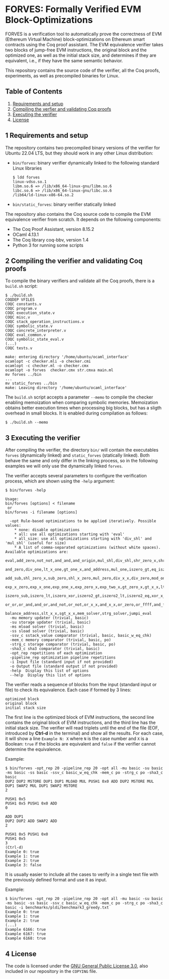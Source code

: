 # FORVES: Formally Verified EVM Block-Optimizations

FORVES is a verification tool to automatically prove the correctness of EVM (Ethereum Virtual Machine) block-optimizations on Ethereum smart contracts using the Coq proof assistant. The EVM equivalence verifier takes two blocks of jump-free EVM instructions, the original block and the optimized one, as well as the initial stack size, and determines if they are equivalent, i.e., if they have the same semantic behavior. 

This repository contains the source code of the verifier, all the Coq proofs, experiments, as well as precompiled binaries for Linux. 


## Table of Contents

1. [Requirements and setup](#requirements)
2. [Compiling the verfier and validating Coq proofs](#compiling)
3. [Executing the verifier](#executing)
4. [License](#license)

<a name="requirements"></a>
## 1 Requirements and setup

The repository contains two precompiled binary versions of the verifier for Ubuntu 22.04 LTS, but they should work in any other Linux distribution: 

   * `bin/forves`: binary verifier dynamically linked to the following standard Linux libraries
       
         $ ldd forves 
	     linux-vdso.so.1 
	     libm.so.6 => /lib/x86_64-linux-gnu/libm.so.6 
	     libc.so.6 => /lib/x86_64-linux-gnu/libc.so.6 
	     /lib64/ld-linux-x86-64.so.2 


   * `bin/static_forves`: binary verifier statically linked

The repository also contains the Coq source code to compile the EVM equivalence verifier from scratch. It depends on the following components:

   * The Coq Proof Assistant, version 8.15.2
   * OCaml 4.13.1
   * The Coq library coq-bbv, version 1.4
   * Python 3 for running some scripts

<a name="compiling"></a>
## 2 Compiling the verifier and validating Coq proofs

To compile the binary verifiers and validate all the Coq proofs, there is a `build.sh` script:

    $ ./build.sh
    COQDEP VFILES
    COQC constants.v
    COQC program.v
    COQC execution_state.v
    COQC misc.v
    COQC stack_operation_instructions.v
    COQC symbolic_state.v
    COQC concrete_interpreter.v
    COQC eval_common.v
    COQC symbolic_state_eval.v
    (...)
    COQC tests.v

    make: entering directory '/home/ubuntu/ocaml_interface'
    ocamlopt -c checker.mli -o checker.cmi
    ocamlopt -c checker.ml -o checker.cmx
    ocamlopt -o forves  checker.cmx str.cmxa main.ml 
    mv forves ../bin
    ...
    mv static_forves ../bin
    make: Leaving directory '/home/ubuntu/ocaml_interface'

The `build.sh` script accepts a parameter `--memo` to compile the checker enabling memoization when comparing symbolic memories. Memoization obtains better execution times when processing big blocks, but has a sligth overhead in small blocks. It is enabled during compilation as follows:

    $ ./build.sh --memo
    
<a name="executing"></a>
## 3 Executing the verifier

After compiling the verifier, the directory `bin/` will contain the executables  `forves` (dynamically linked) and `static_forves` (statically linked). Both behave the same and only differ in the linking process, so in the following examples we will only use the dynamically linked `forves`.

The verifier accepts several parameters to configure the verification process, which are shown using the `-help` argument: 

    $ bin/forves -help

    Usage:
    bin/forves [options] < filename
     or
    bin/forves -i filename [options]

      -opt Rule-based optimizations to be applied iteratively. Possible values:
        * none: disable optimizations
        * all: use all optimizations starting with 'eval'
        * all_size: use all optimizations starting with 'div_shl' and 'mul_shl' (useful for size)
        * A list of comma-separated optimizations (without white spaces). Available optimizations are: 
            eval,add_zero,not_not,and_and,and_origin,mul_shl,div_shl,shr_zero_x,shr_x_zero,eq_zero,sub_x_x,
            and_zero,div_one,lt_x_one,gt_one_x,and_address,mul_one,iszero_gt,eq_iszero,and_caller,iszero3,
            add_sub,shl_zero_x,sub_zero,shl_x_zero,mul_zero,div_x_x,div_zero,mod_one,mod_zero,mod_x_x,
            exp_x_zero,exp_x_one,exp_one_x,exp_zero_x,exp_two_x,gt_zero_x,gt_x_x,lt_x_zero,lt_x_x,eq_x_x,
            iszero_sub,iszero_lt,iszero_xor,iszero2_gt,iszero2_lt,iszero2_eq,xor_x_x,xor_zero,xor_xor,       
            or_or,or_and,and_or,and_not,or_not,or_x_x,and_x_x,or_zero,or_ffff,and_ffff,and_coinbase,
            balance_address,slt_x_x,sgt_x_x,mem_solver,strg_solver,jumpi_eval
      -mu memory updater (trivial, basic)
      -su storage updater (trivial, basic)
      -ms mload solver (trivial, basic)
      -ss sload solver (trivial, basic)
      -ssv_c sstack_value comparator (trivial, basic, basic_w_eq_chk)
      -mem_c memory comparator (trivial, basic, po)
      -strg_c storage comparator (trivial, basic, po)
      -sha3_c sha3 comparator (trivial, basic)
      -opt_rep repetitions of each optimization
      -pipeline_rep optimization pipeline repetitions
      -i Input file (standard input if not provided)
      -o Output file (standard output if not provided)
      -help  Display this list of options
      --help  Display this list of options

The verifier reads a sequence of blocks from the input (standard input or file) to check its equivalence. Each case if formed by 3 lines:    

    optimized block
    original block
    initial stack size

The first line is the optimized block of EVM instructions, the second line contains the original block of EVM instructions, and the third line has the initial stack size. The verifier will read triplets until the end of the file (EOF, introduced by **Ctrl-d** in the terminal) and show all the results. For each case, it will show a line `Example N: X` where `N` is the case number and `X` is a Boolean: `true` if the blocks are equivalent and `false` if the verifier cannot determine the equivalence.

Example:

    $ bin/forves -opt_rep 20 -pipeline_rep 20 -opt all -mu basic -su basic -ms basic -ss basic -ssv_c basic_w_eq_chk -mem_c po -strg_c po -sha3_c basic
    DUP2 DUP2 MSTORE DUP1 DUP1 MLOAD MUL PUSH1 0x0 ADD DUP2 MSTORE MUL
    DUP1 SWAP2 MUL DUP1 SWAP2 MSTORE
    2

    PUSH1 0x5
    PUSH1 0x5 PUSH1 0x0 ADD
    0

    ADD DUP1
    DUP2 DUP2 ADD SWAP2 ADD
    2

    PUSH1 0x5 PUSH1 0x0
    PUSH1 0x5 
    3
    (Ctrl-d)
    Example 0: true
    Example 1: true
    Example 2: true
    Example 3: false


It is usually easier to include all the cases to verify in a single text file with the previously defined format and use it as input.

Example:

    $ bin/forves -opt_rep 20 -pipeline_rep 20 -opt all -mu basic -su basic -ms basic -ss basic -ssv_c basic_w_eq_chk -mem_c po -strg_c po -sha3_c basic -i benchmarks/pldi/benchmark3_greedy.txt 
    Example 0: true
    Example 1: true
    Example 2: true
    (...)
    Example 6166: true
    Example 6167: true
    Example 6168: true



<a name="license"></a>
## 4 License

The code is licensed under the [GNU General Public License 3.0](https://www.gnu.org/licenses/gpl-3.0.html), also included in our repository in the `COPYING` file.


